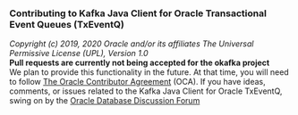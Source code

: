 ### Contributing to Kafka Java Client for  Oracle Transactional Event Queues (TxEventQ) ###
_Copyright (c) 2019, 2020 Oracle and/or its affiliates The Universal Permissive License (UPL), Version 1.0_  
**Pull requests are currently not being accepted for the okafka project**  
We plan to provide this functionality in the future. At that time, you will need to follow [The Oracle Contributor Agreement](https://www.oracle.com/technetwork/community/oca-486395.html) (OCA).
If you have ideas, comments, or issues related to the Kafka Java Client for Oracle TxEventQ, swing on by the [Oracle Database Discussion Forum](https://community.oracle.com/community/development_tools/oracle-jet)


